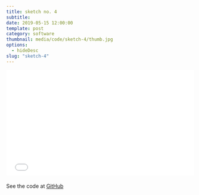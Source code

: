 ```yaml
---
title: sketch no. 4
subtitle:
date: 2019-05-15 12:00:00
template: post
category: software
thumbnail: media/code/sketch-4/thumb.jpg
options:
  - hideDesc
slug: "sketch-4"
---
```


<style type="text/css">
.resp-container {
  position: relative;
  overflow: hidden;
  padding-top: 56.25%;
  margin-bottom: 20px;
}
.resp-iframe {
    position: absolute;
    top: 0;
    left: 0;
    width: 100%;
    height: 100%;
    border: 0;
}
</style>

<div class="resp-container">
  <iframe id="sketch-4"
      class="resp-iframe"
      title="sketch-4"
      src="/visualizations/viz-three-city"
      scrolling="no">
  </iframe>
</div>

See the code at [GitHub](https://github.com/rjsalvadorr/portfolio-v4a/blob/master/src/components/visualizations/three-city.js)
